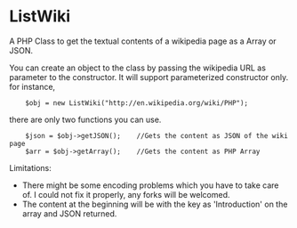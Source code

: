ListWiki
========

A PHP Class to get the textual contents of a wikipedia page as a Array or JSON.

You can create an object to the class by passing the wikipedia URL as parameter to the constructor. It will support parameterized constructor only.
for instance,
        
        $obj = new ListWiki("http://en.wikipedia.org/wiki/PHP");
        
there are only two functions you can use.

        $json = $obj->getJSON();    //Gets the content as JSON of the wiki page
        $arr = $obj->getArray();    //Gets the content as PHP Array
        
Limitations:

* There might be some encoding problems which you have to take care of. I could not fix it properly, any forks will be welcomed.
* The content at the beginning will be with the key as 'Introduction' on the array and JSON returned.
        
        
